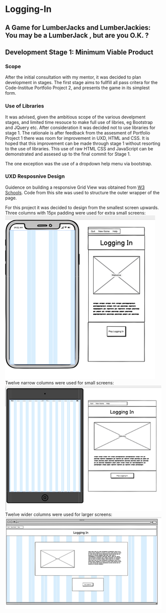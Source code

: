 # Logging-In
## A Game for LumberJacks and LumberJackies: You may be a LumberJack , but are you O.K. ?

## Development Stage 1: Minimum Viable Product
### Scope
After the initial consultation with my mentor, it was decided to plan  development in stages.
The first stage aims to fullfill all pass critera for the Code-Institue Portfolio Project 2, and presents the game in its simplest form.  
### Use of Libraries
It was advised, given the ambitious scope of the various develpment stages, and limited time resouce to make full use of libries, eg Bootstrap and JQuery etc.
After consideration it was decided not to use libraries for stage 1. The rationale is after feedback from the assesment of Portfolio Project 1 there was room for improvement in UXD, HTML and CSS. It is hoped that this improvement can be made through stage 1 without resorting to the use of libraries. This use of raw HTML CSS and JavaScript can be demonstrated and assesed up to the final commit for Stage 1.

The one exception was the use of a dropdown help menu via bootstrap.

### UXD Resposnive Design
Guidence on building a responsive Grid View was obtained from [W3 Schools](https://www.w3schools.com/css/css_rwd_grid.asp).
Code from this site was used to structure the outer wrapper of the page.

For this project it was decided to design from the smallest screen upwards.
Three columns with 15px padding were used for extra small screens:
![Extra Small Screens](/assets/images/3-columns-xsm.png)
Twelve narrow columns were used for small screens:
![Small Screens](/assets/images/12-columns-sm.png)
Twelve wider columns were used for larger screens:
![Larger Screens](/assets/images/12-columns-lg.png)
